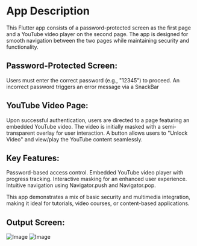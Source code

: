 # App Description

This Flutter app consists of a password-protected screen as the first page and a YouTube video player on the second page. The app is designed for smooth navigation between the two pages while maintaining security and functionality.


## Password-Protected Screen:

Users must enter the correct password (e.g., "12345") to proceed.
An incorrect password triggers an error message via a SnackBar

## YouTube Video Page:

Upon successful authentication, users are directed to a page featuring an embedded YouTube video.
The video is initially masked with a semi-transparent overlay for user interaction.
A button allows users to "Unlock Video" and view/play the YouTube content seamlessly.

## Key Features:

Password-based access control.
Embedded YouTube video player with progress tracking.
Interactive masking for an enhanced user experience.
Intuitive navigation using Navigator.push and Navigator.pop.


This app demonstrates a mix of basic security and multimedia integration, making it ideal for tutorials, video courses, or content-based applications.

## Output Screen:
![Image](https://github.com/user-attachments/assets/7911b97b-7310-4423-82b5-2e11f7a035d5)
![Image](https://github.com/user-attachments/assets/0c79e849-210c-4777-ae36-828d72bc5515)
